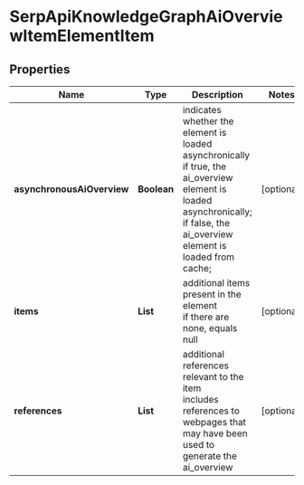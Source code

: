 # SerpApiKnowledgeGraphAiOverviewItemElementItem


## Properties

| Name | Type | Description | Notes |
|------------ | ------------- | ------------- | -------------|
**asynchronousAiOverview** | **Boolean** | indicates whether the element is loaded asynchronically<br>if true, the ai_overview element is loaded asynchronically;<br>if false, the ai_overview element is loaded from cache; |[optional]|
**items** | **List<BaseSerpApiAiOverviewElementItem>** | additional items present in the element<br>if there are none, equals null |[optional]|
**references** | **List<AiModeAiOverviewReferenceInfo>** | additional references relevant to the item<br>includes references to webpages that may have been used to generate the ai_overview |[optional]|